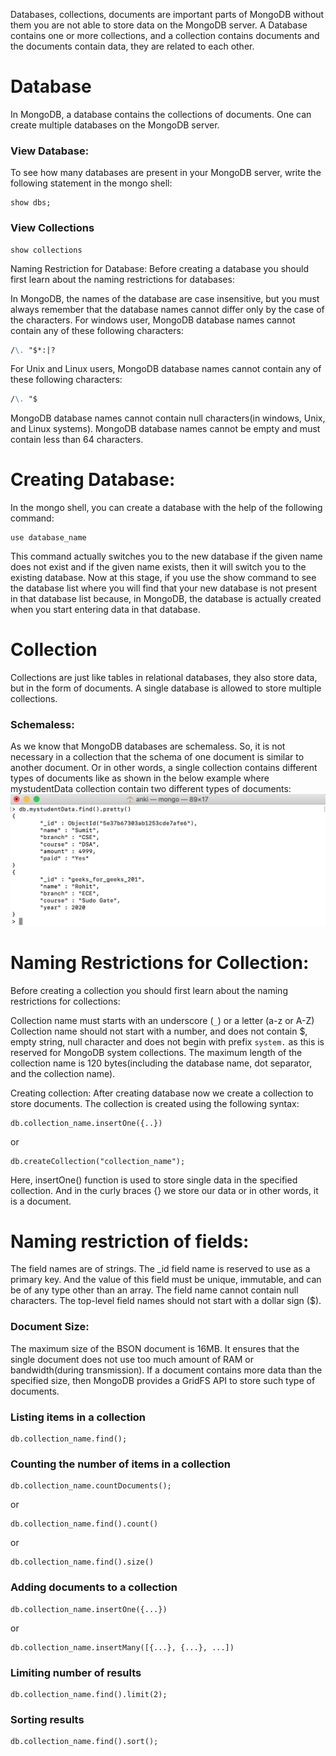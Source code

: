 
Databases, collections, documents are important parts of MongoDB without them you are not able to store data on the MongoDB server. A Database contains one or more collections, and a collection contains documents and the documents contain data, they are related to each other. 

# Database
In MongoDB, a database contains the collections of documents. One can create multiple databases on the MongoDB server.  

### View Database:
To see how many databases are present in your MongoDB server, write the following statement in the mongo shell:  
```mongosh
show dbs;
```

### View Collections
```mongosh
show collections
```

Naming Restriction for Database:
Before creating a database you should first learn about the naming restrictions for databases:  

In MongoDB, the names of the database are case insensitive, but you must always remember that the database names cannot differ only by the case of the characters.
For windows user, MongoDB database names cannot contain any of these following characters:
```markdown
/\. "$*:|?
```


For Unix and Linux users, MongoDB database names cannot contain any of these following characters: 
```markdown
/\. "$
```

MongoDB database names cannot contain null characters(in windows, Unix, and Linux systems).
MongoDB database names cannot be empty and must contain less than 64 characters. 

# Creating Database:
In the mongo shell, you can create a database with the help of the following command:  
```mongosh
use database_name
```

This command actually switches you to the new database if the given name does not exist and if the given name exists, then it will switch you to the existing database. Now at this stage, if you use the show command to see the database list where you will find that your new database is not present in that database list because, in MongoDB, the database is actually created when you start entering data in that database. 

# Collection
Collections are just like tables in relational databases, they also store data, but in the form of documents. A single database is allowed to store multiple collections.  

### Schemaless:
As we know that MongoDB databases are schemaless. So, it is not necessary in a collection that the schema of one document is similar to another document. Or in other words, a single collection contains different types of documents like as shown in the below example where mystudentData collection contain two different types of documents: 
![alt text](image.png)

# Naming Restrictions for Collection:
Before creating a collection you should first learn about the naming restrictions for collections: 

Collection name must starts with an underscore (`_`) or a letter (a-z or A-Z)
Collection name should not start with a number, and does not contain $, empty string, null character and does not begin with prefix `system.` as this is reserved for MongoDB system collections.
The maximum length of the collection name is 120 bytes(including the database name, dot separator, and the collection name).

Creating collection:
After creating database now we create a collection to store documents. The collection is created using the following syntax: 
```mongosh
db.collection_name.insertOne({..})
```
or
```mongosh
db.createCollection("collection_name");
```
Here, insertOne() function is used to store single data in the specified collection. And in the curly braces {} we store our data or in other words, it is a document. 

# Naming restriction of fields:

The field names are of strings.
The _id field name is reserved to use as a primary key. And the value of this field must be unique, immutable, and can be of any type other than an array.
The field name cannot contain null characters.
The top-level field names should not start with a dollar sign ($).


### Document Size: 
The maximum size of the BSON document is 16MB. It ensures that the single document does not use too much amount of RAM or bandwidth(during transmission). If a document contains more data than the specified size, then MongoDB provides a GridFS API to store such type of documents.

### Listing items in a collection
```mongosh
db.collection_name.find();
```

### Counting the number of items in a collection
```mongosh
db.collection_name.countDocuments();
```

or

```mongosh
db.collection_name.find().count()
```

or

```mongosh
db.collection_name.find().size()
```

### Adding documents to a collection
```mongosh
db.collection_name.insertOne({...})
```
or
```mongosh
db.collection_name.insertMany([{...}, {...}, ...])
```

### Limiting number of results
```mongosh
db.collection_name.find().limit(2);
```

### Sorting results
```mongosh
db.collection_name.find().sort();
```